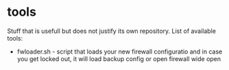 # tools
Stuff that is usefull but does not justify its own repository. List of available tools:  
* fwloader.sh - script that loads your new firewall configuratio and in case you get locked out, it will load backup config or open firewall wide open

